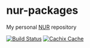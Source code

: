 # nur-packages

My personal [NUR](https://github.com/nix-community/NUR) repository

[![Build Status](https://travis-ci.com/nprindle/nur-packages.svg?branch=master)](https://travis-ci.com/nprindle/nur-packages)
[![Cachix Cache](https://img.shields.io/badge/cachix-nprindle-blue.svg)](https://nprindle.cachix.org)
